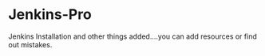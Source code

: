 # Jenkins-Pro
Jenkins Installation and other things added....you can add resources or find out mistakes.
